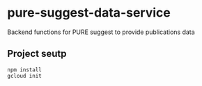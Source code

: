 # pure-suggest-data-service

Backend functions for PURE suggest to provide publications data
 
## Project seutp

```
npm install
gcloud init
```